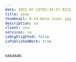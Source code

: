 ```yaml
---
date: 2022-07-23T03:34:57.021Z
title: asas
thumbnail: 0-td-beta-cover.jpg
description: sa
client: asa
services: sa
isHighlighted: false
isPublishedWork: true
---
```

sasasas